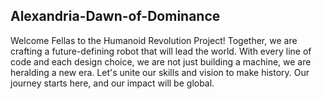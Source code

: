 ## Alexandria-Dawn-of-Dominance
Welcome Fellas to the Humanoid Revolution Project! Together, we are crafting a future-defining robot that will lead the world. With every line of code and each design choice, we are not just building a machine, we are heralding a new era. Let's unite our skills and vision to make history. Our journey starts here, and our impact will be global.
